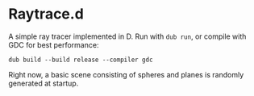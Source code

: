 # Raytrace.d

A simple ray tracer implemented in D. Run with `dub run`, or compile with GDC for best performance:

```
dub build --build release --compiler gdc
```

Right now, a basic scene consisting of spheres and planes is randomly generated at startup.